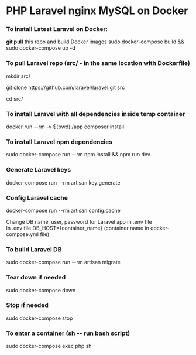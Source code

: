 # PHP Laravel nginx MySQL on Docker

### To install Latest Laravel on Docker:

**git pull** this repo and build Docker images
sudo docker-compose build && sudo docker-compose up -d

### To pull Laravel repo (src/ - in the same location with Dockerfile)
mkdir src/

git clone https://github.com/laravel/laravel.git src

cd src/

### To install Laravel with all dependencies inside temp container
docker run --rm -v $(pwd):/app composer install

### To install Laravel npm dependencies
sudo docker-compose run --rm npm install && npm run dev

### Generate Laravel keys
docker-compose run --rm artisan key:generate

### Config Laravel cache
docker-compose run --rm artisan config:cache

Change DB name, user, password for Laravel app in .env file<br>
In .env file DB_HOST={container_name} (container name in docker-compose.yml file)

### To build Laravel DB
sudo docker-compose run --rm artisan migrate

### Tear down if needed
sudo docker-compose down

### Stop if needed
sudo docker-compose stop

### To enter a container (sh -- run bash script)
sudo docker-compose exec php sh



